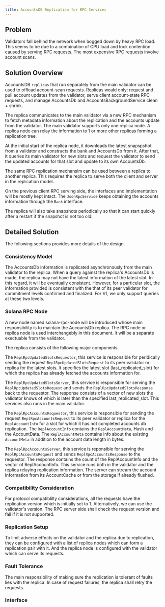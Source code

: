 ```yaml
---
title: AccountsDB Replication for RPC Services
---
```


## Problem

Validators fall behind the network when bogged down by heavy RPC load. This
seems to be due to a combination of CPU load and lock contention caused by
serving RPC requests. The most expensive RPC requests involve account scans.

## Solution Overview

AccountsDB `replicas` that run separately from the main validator can be used to
offload account-scan requests. Replicas would only: request and pull account
updates from the validator, serve client account-state RPC requests, and manage
AccountsDb and AccountsBackgroundService clean + shrink.

The replica communicates to the main validator via a new RPC mechanism to fetch
metadata information about the replication and the accounts update from the validator.
The main validator supports only one replica node. A replica node can relay the
information to 1 or more other replicas forming a replication tree.

At the initial start of the replica node, it downloads the latest snapspshot
from a validator and constructs the bank and AccountsDb from it. After that, it queries
its main validator for new slots and request the validator to send the updated
accounts for that slot and update to its own AccountsDb.

The same RPC replication mechansim can be used between a replica to another replica.
This requires the replica to serve both the client and server in the replication model.

On the previous client RPC serving side, the interfaces and implementation will be
mostly kept intact. The `JsonRpcService` keeps obtaining the accounts information through
the `Bank` interface.

The replica will also take snapshots periodically so that it can start quickly after
a restart if the snapshot is not too old.

## Detailed Solution
The following sections provides more details of the design.

### Consistency Model
The AccountsDb information is replicated asynchronously from the main validator to the replica.
When a query against the replica's AccountsDb is made, the replica may not have the latest
information of the latest slot. In this regard, it will be eventually consistent. However, for
a particular slot, the information provided is consistent with the that of its peer validator
for commitment levels confirmed and finalized. For V1, we only support queries at these two
levels.

### Solana RPC Node
A new node named solana-rpc-node will be introduced whose main responsibility is to maintain
the AccountsDb replica. The RPC node or replica node is used interchangebly in this document.
It will be a separate exectuable from the validator.

The replica consists of the following major components.

The `ReplRpcUpdatedSlotsRequestor`, this service is responsible for peridically sending the
request `ReplRpcUpdatedSlotsRequest` to its peer validator or replica for the latest slots.
It specifies the latest slot (last_replicated_slot) for which the replica has already
fetched the accounts information for.

The `ReplRpcUpdatedSlotsServer`, this service is responsible for serving the
`ReplRpcUpdatedSlotsRequest` and sends the `ReplRpcUpdatedSlotsResponse` back to the requestor.
The response consists of a vector of new slots the validator knows of which is later than the
specified last_replicated_slot. This services also runs in the main validator.

The `ReplRpcAccountsRequestor`, this service is responsible for sending the request
`ReplRpcAccountsRequest` to its peer validator or replica for the `ReplAccountInfo` for a
slot for which it has not completed accounts db replication. The `ReplAccountInfo` contains
the `ReplAccountMeta`, Hash and the AccountData. The `ReplAccountMeta` contains info about
the existing `AccountMeta` in addition to the account data length in bytes.

The `ReplRpcAccountsServer`, this service is reponsible for serving the `ReplRpcAccountsRequest`
and sends `ReplRpcAccountsResponse` to the requestor. The response contains the count of the
ReplAccountInfo and the vector of ReplAccountInfo. This service runs both in the validator
and the replica relaying replication information. The server can stream the account information
from its AccountCache or from the storage if already flushed.

### Compatibility Consideration

For protocol compatiblilty considerations, all the requests have the replication version which is
initially set to 1. Alternatively, we can use the validator's version. The RPC server side
shall check the request version and fail if it is not supported.

### Replication Setup
To limit adverse effects on the validator and the replica due to replication, they can be configured
with a list of replica nodes which can form a replication pair with it. And the replica node is
configured with the validator which can serve its requests.


### Fault Tolerance
The main responsibility of making sure the replication is tolerant of faults lies with the replica.
In case of request failures, the replica shall retry the requests. 


### Interface
